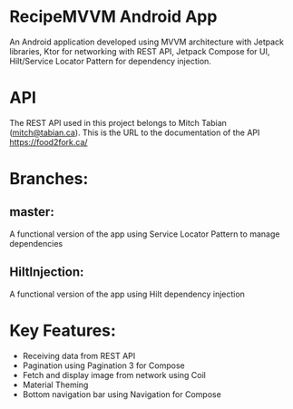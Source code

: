 # RecipeMVVM Android App
An Android application developed using MVVM architecture with Jetpack libraries, Ktor for networking with REST API, Jetpack Compose for UI, Hilt/Service Locator Pattern for dependency injection.

# API
The REST API used in this project belongs to Mitch Tabian (mitch@tabian.ca). This is the URL to the documentation of the API https://food2fork.ca/

# Branches:

## master:
A functional version of the app using Service Locator Pattern to manage dependencies

## HiltInjection:
A functional version of the app using Hilt dependency injection

# Key Features:
- Receiving data from REST API
- Pagination using Pagination 3 for Compose
- Fetch and display image from network using Coil
- Material Theming
- Bottom navigation bar using Navigation for Compose
